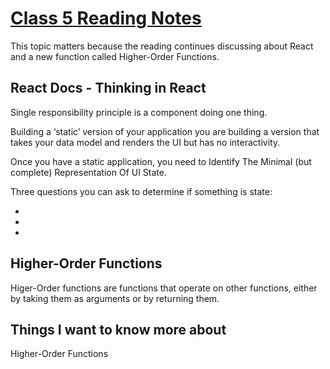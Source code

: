 # [Class 5 Reading Notes](https://github.com/snur206/reading-notes/blob/main/301/class4notes.md)

This topic matters because the reading continues discussing about React and a new function called Higher-Order Functions.

## React Docs - Thinking in React

Single responsibility principle is a component doing one thing.

Building a ‘static’ version of your application you are building a version that takes your data model and renders the UI but has no interactivity.

Once you have a static application, you need to Identify The Minimal (but complete) Representation Of UI State.

Three questions you can ask to determine if something is state:

- 

-

-

## Higher-Order Functions

Higer-Order functions are functions that operate on other functions, either by taking them as arguments or by returning them.







## Things I want to know more about

Higher-Order Functions
